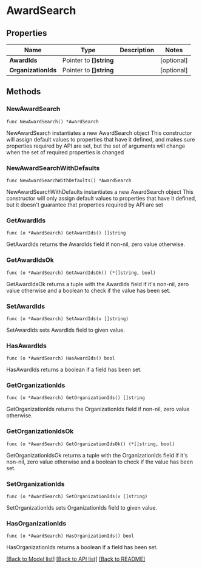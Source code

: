 # AwardSearch

## Properties

Name | Type | Description | Notes
------------ | ------------- | ------------- | -------------
**AwardIds** | Pointer to **[]string** |  | [optional] 
**OrganizationIds** | Pointer to **[]string** |  | [optional] 

## Methods

### NewAwardSearch

`func NewAwardSearch() *AwardSearch`

NewAwardSearch instantiates a new AwardSearch object
This constructor will assign default values to properties that have it defined,
and makes sure properties required by API are set, but the set of arguments
will change when the set of required properties is changed

### NewAwardSearchWithDefaults

`func NewAwardSearchWithDefaults() *AwardSearch`

NewAwardSearchWithDefaults instantiates a new AwardSearch object
This constructor will only assign default values to properties that have it defined,
but it doesn't guarantee that properties required by API are set

### GetAwardIds

`func (o *AwardSearch) GetAwardIds() []string`

GetAwardIds returns the AwardIds field if non-nil, zero value otherwise.

### GetAwardIdsOk

`func (o *AwardSearch) GetAwardIdsOk() (*[]string, bool)`

GetAwardIdsOk returns a tuple with the AwardIds field if it's non-nil, zero value otherwise
and a boolean to check if the value has been set.

### SetAwardIds

`func (o *AwardSearch) SetAwardIds(v []string)`

SetAwardIds sets AwardIds field to given value.

### HasAwardIds

`func (o *AwardSearch) HasAwardIds() bool`

HasAwardIds returns a boolean if a field has been set.

### GetOrganizationIds

`func (o *AwardSearch) GetOrganizationIds() []string`

GetOrganizationIds returns the OrganizationIds field if non-nil, zero value otherwise.

### GetOrganizationIdsOk

`func (o *AwardSearch) GetOrganizationIdsOk() (*[]string, bool)`

GetOrganizationIdsOk returns a tuple with the OrganizationIds field if it's non-nil, zero value otherwise
and a boolean to check if the value has been set.

### SetOrganizationIds

`func (o *AwardSearch) SetOrganizationIds(v []string)`

SetOrganizationIds sets OrganizationIds field to given value.

### HasOrganizationIds

`func (o *AwardSearch) HasOrganizationIds() bool`

HasOrganizationIds returns a boolean if a field has been set.


[[Back to Model list]](../README.md#documentation-for-models) [[Back to API list]](../README.md#documentation-for-api-endpoints) [[Back to README]](../README.md)


